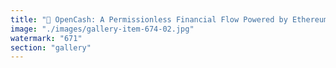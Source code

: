 ```yaml
---
title: "🚀 OpenCash: A Permissionless Financial Flow Powered by Ethereum 🌍💸<br /><br />The way people interact with money is evolving—away from closed systems and toward open, permissionless finance. That’s where OpenCash comes in: 🔹 OpenAccount 🔹 OpenDebit 🔹 Open ATMs 🔹 OpenBills<br /><br />At its core, OpenCash is a fluid financial ecosystem where users control their wealth without intermediaries.<br /><br />💳 How It Works:<br /><br />- ATMs operate independently, managed by individual operators reaching decentralized consensus.<br />- OpenBills act as bearer wallets, printed with affordable tools and verified upon deposit.<br />- Cloud key security ensures resilience, with Privy and DFNS supporting cryptographic integrity.<br />- Multi-currency support, enabling infinite value transfer across Ethereum’s ecosystem.<br /><br />🔍 Grey Areas Open for Contribution: 1️⃣ Bill Authentication & Fraud Prevention – Best techniques for ensuring integrity using cost-effective tools. 2️⃣ Optimal ATM Reading Methods – Standardizing the cheapest & most efficient bill scanning technology. 3️⃣ Settlement Models for Liquidity – Operators will reach consensus, but framework optimizations could enhance usability. 4️⃣ Scaling Merchant Acceptance – How OpenDebit cards can broaden integration with payment systems.<br /><br />OpenCash is not just a project—it’s a movement. A decentralized financial pulse, ready for open-source builders, security experts, and economic visionaries to shape its evolution.<br /><br />Join the conversation. Build alongside us. 🌎🔗💡<br /><br /><br />#OpenCash <br />#OpenATMs <br />#Ethereum <br />#CryptoFinance <br />#Decentralization"
image: "./images/gallery-item-674-02.jpg"
watermark: "671"
section: "gallery"
---
```

